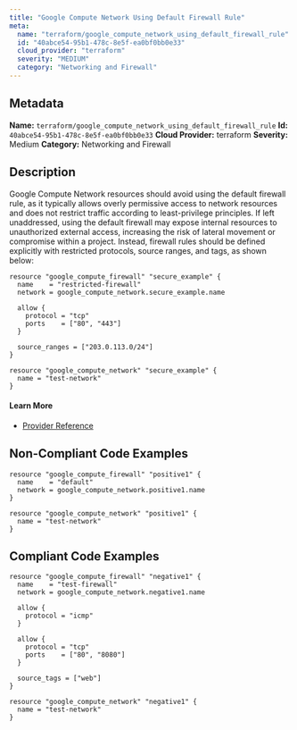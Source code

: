 ```yaml
---
title: "Google Compute Network Using Default Firewall Rule"
meta:
  name: "terraform/google_compute_network_using_default_firewall_rule"
  id: "40abce54-95b1-478c-8e5f-ea0bf0bb0e33"
  cloud_provider: "terraform"
  severity: "MEDIUM"
  category: "Networking and Firewall"
---
```

## Metadata
**Name:** `terraform/google_compute_network_using_default_firewall_rule`
**Id:** `40abce54-95b1-478c-8e5f-ea0bf0bb0e33`
**Cloud Provider:** terraform
**Severity:** Medium
**Category:** Networking and Firewall
## Description
Google Compute Network resources should avoid using the default firewall rule, as it typically allows overly permissive access to network resources and does not restrict traffic according to least-privilege principles. If left unaddressed, using the default firewall may expose internal resources to unauthorized external access, increasing the risk of lateral movement or compromise within a project. Instead, firewall rules should be defined explicitly with restricted protocols, source ranges, and tags, as shown below:

```
resource "google_compute_firewall" "secure_example" {
  name    = "restricted-firewall"
  network = google_compute_network.secure_example.name

  allow {
    protocol = "tcp"
    ports    = ["80", "443"]
  }

  source_ranges = ["203.0.113.0/24"]
}

resource "google_compute_network" "secure_example" {
  name = "test-network"
}
```

#### Learn More

 - [Provider Reference](https://registry.terraform.io/providers/hashicorp/google/latest/docs/resources/compute_firewall#name)

## Non-Compliant Code Examples
```gcp
resource "google_compute_firewall" "positive1" {
  name    = "default"
  network = google_compute_network.positive1.name
}

resource "google_compute_network" "positive1" {
  name = "test-network"
}

```

## Compliant Code Examples
```gcp
resource "google_compute_firewall" "negative1" {
  name    = "test-firewall"
  network = google_compute_network.negative1.name

  allow {
    protocol = "icmp"
  }

  allow {
    protocol = "tcp"
    ports    = ["80", "8080"]
  }

  source_tags = ["web"]
}

resource "google_compute_network" "negative1" {
  name = "test-network"
}

```